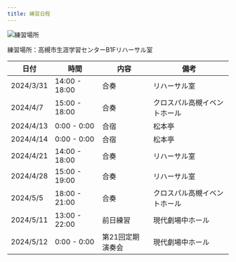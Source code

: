 ```yaml
---
title: 練習日程
---
```


![練習場所](/new/images/map.gif)

練習場所：高槻市生涯学習センターB1Fリハーサル室



|日付|時間|内容|備考|
|----|----|----|----|
|2024/3/31|14:00 - 18:00|合奏|リハーサル室|
|2024/4/7|15:00 - 18:00|合奏|クロスパル高槻イベントホール|
|2024/4/13|0:00 - 0:00|合宿|松本亭|
|2024/4/14|0:00 - 0:00|合宿|松本亭|
|2024/4/21|14:00 - 18:00|合奏|リハーサル室|
|2024/4/28|15:00 - 19:00|合奏|リハーサル室|
|2024/5/5|18:00 - 21:00|合奏|クロスパル高槻イベントホール|
|2024/5/11|13:00 - 22:00|前日練習|現代劇場中ホール|
|2024/5/12|0:00 - 0:00|第21回定期演奏会|現代劇場中ホール|

